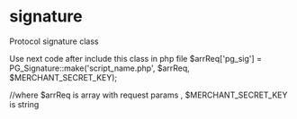 # signature
Protocol signature class

Use next code after include this class in php file
$arrReq['pg_sig'] = PG_Signature::make('script_name.php', $arrReq, $MERCHANT_SECRET_KEY);

//where $arrReq is array with request params ,  $MERCHANT_SECRET_KEY is string 
